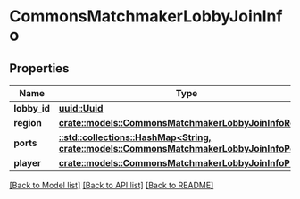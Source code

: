 # CommonsMatchmakerLobbyJoinInfo

## Properties

Name | Type | Description | Notes
------------ | ------------- | ------------- | -------------
**lobby_id** | [**uuid::Uuid**](uuid::Uuid.md) |  | 
**region** | [**crate::models::CommonsMatchmakerLobbyJoinInfoRegion**](CommonsMatchmakerLobbyJoinInfoRegion.md) |  | 
**ports** | [**::std::collections::HashMap<String, crate::models::CommonsMatchmakerLobbyJoinInfoPort>**](CommonsMatchmakerLobbyJoinInfoPort.md) |  | 
**player** | [**crate::models::CommonsMatchmakerLobbyJoinInfoPlayer**](CommonsMatchmakerLobbyJoinInfoPlayer.md) |  | 

[[Back to Model list]](../README.md#documentation-for-models) [[Back to API list]](../README.md#documentation-for-api-endpoints) [[Back to README]](../README.md)


